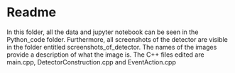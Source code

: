 # Readme
In this folder, all the data and jupyter notebook can be seen in the Python_code folder.
Furthermore, all screenshots of the detector are visible in the folder entitled screenshots_of_detector.
The names of the images provide a description of what the image is.
The C++ files edited are main.cpp, DetectorConstruction.cpp and EventAction.cpp
